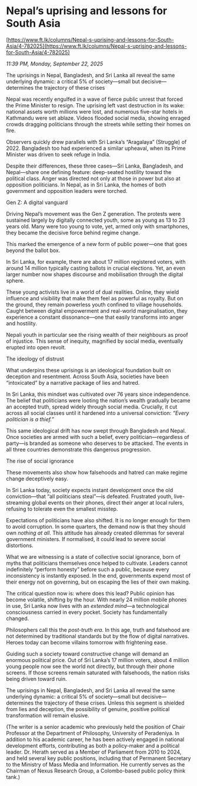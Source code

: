 # Nepal’s uprising and lessons for South Asia

[https://www.ft.lk/columns/Nepal-s-uprising-and-lessons-for-South-Asia/4-782025](https://www.ft.lk/columns/Nepal-s-uprising-and-lessons-for-South-Asia/4-782025)

*11:39 PM, Monday, September 22, 2025*

The uprisings in Nepal, Bangladesh, and Sri Lanka all reveal the same underlying dynamic: a critical 5% of society—small but decisive—determines the trajectory of these crises

Nepal was recently engulfed in a wave of fierce public unrest that forced the Prime Minister to resign. The uprising left vast destruction in its wake: national assets worth millions were lost, and numerous five-star hotels in Kathmandu were set ablaze. Videos flooded social media, showing enraged crowds dragging politicians through the streets while setting their homes on fire.

Observers quickly drew parallels with Sri Lanka’s “Aragalaya” (Struggle) of 2022. Bangladesh too had experienced a similar upheaval, when its Prime Minister was driven to seek refuge in India.

Despite their differences, these three cases—Sri Lanka, Bangladesh, and Nepal—share one defining feature: deep-seated hostility toward the political class. Anger was directed not only at those in power but also at opposition politicians. In Nepal, as in Sri Lanka, the homes of both government and opposition leaders were torched.

Gen Z: A digital vanguard

Driving Nepal’s movement was the Gen Z generation. The protests were sustained largely by digitally connected youth, some as young as 13 to 23 years old. Many were too young to vote, yet, armed only with smartphones, they became the decisive force behind regime change.

This marked the emergence of a new form of public power—one that goes beyond the ballot box.

In Sri Lanka, for example, there are about 17 million registered voters, with around 14 million typically casting ballots in crucial elections. Yet, an even larger number now shapes discourse and mobilisation through the digital sphere.

These young activists live in a world of dual realities. Online, they wield influence and visibility that make them feel as powerful as royalty. But on the ground, they remain powerless youth confined to village households. Caught between digital empowerment and real-world marginalisation, they experience a constant dissonance—one that easily transforms into anger and hostility.

Nepali youth in particular see the rising wealth of their neighbours as proof of injustice. This sense of inequity, magnified by social media, eventually erupted into open revolt.

The ideology of distrust

What underpins these uprisings is an ideological foundation built on deception and resentment. Across South Asia, societies have been “intoxicated” by a narrative package of lies and hatred.

In Sri Lanka, this mindset was cultivated over 76 years since independence. The belief that politicians were looting the nation’s wealth gradually became an accepted truth, spread widely through social media. Crucially, it cut across all social classes until it hardened into a universal conviction: *“Every politician is a thief.”*

This same ideological drift has now swept through Bangladesh and Nepal. Once societies are armed with such a belief, every politician—regardless of party—is branded as someone who deserves to be attacked. The events in all three countries demonstrate this dangerous progression.

The rise of social ignorance

These movements also show how falsehoods and hatred can make regime change deceptively easy.

In Sri Lanka today, society expects instant development once the old conviction—that “all politicians steal”—is defeated. Frustrated youth, live-streaming global events on their phones, direct their anger at local rulers, refusing to tolerate even the smallest misstep.

Expectations of politicians have also shifted. It is no longer enough for them to avoid corruption. In some quarters, the demand now is that they should own *nothing at all*. This attitude has already created dilemmas for several government ministers. If normalised, it could lead to severe social distortions.

What we are witnessing is a state of collective social ignorance, born of myths that politicians themselves once helped to cultivate. Leaders cannot indefinitely “perform honesty” before such a public, because every inconsistency is instantly exposed. In the end, governments expend most of their energy not on governing, but on escaping the lies of their own making.

The critical question now is: where does this lead? Public opinion has become volatile, shifting by the hour. With nearly 24 million mobile phones in use, Sri Lanka now lives with an *extended mind*—a technological consciousness carried in every pocket. Society has fundamentally changed.

Philosophers call this the *post-truth era*. In this age, truth and falsehood are not determined by traditional standards but by the flow of digital narratives. Heroes today can become villains tomorrow with frightening ease.

Guiding such a society toward constructive change will demand an enormous political price. Out of Sri Lanka’s 17 million voters, about 4 million young people now see the world not directly, but through their phone screens. If those screens remain saturated with falsehoods, the nation risks being driven toward ruin.

The uprisings in Nepal, Bangladesh, and Sri Lanka all reveal the same underlying dynamic: a critical 5% of society—small but decisive—determines the trajectory of these crises. Unless this segment is shielded from lies and deception, the possibility of genuine, positive political transformation will remain elusive.

(The writer is a senior academic who previously held the position of Chair Professor at the Department of Philosophy, University of Peradeniya. In addition to his academic career, he has been actively engaged in national development efforts, contributing as both a policy-maker and a political leader. Dr. Herath served as a Member of Parliament from 2010 to 2024, and held several key public positions, including that of Permanent Secretary to the Ministry of Mass Media and Information. He currently serves as the Chairman of Nexus Research Group, a Colombo-based public policy think tank.)

